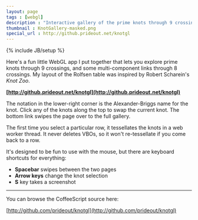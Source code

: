 ```yaml
---
layout: page
tags : [webgl]
description : "Interactive gallery of the prime knots through 9 crossings."
thumbnail : KnotGallery-masked.png
special_url : http://github.prideout.net/knotgl
---
```

{% include JB/setup %}

Here's a fun little WebGL app I put together that lets you explore prime knots through 9 crossings, and some multi-component links through 8 crossings.  My layout of the Rolfsen table was inspired by Robert Scharein's <i>Knot Zoo</i>.

**[http://github.prideout.net/knotgl](http://github.prideout.net/knotgl)**

The notation in the lower-right corner is the Alexander-Briggs name for the knot.  Click any of the knots along the top to swap the current knot.  The bottom link swipes the page over to the full gallery.

The first time you select a particular row, it tessellates the knots in a web worker thread.  It never deletes VBOs, so it won't re-tessellate if you come back to a row.

It's designed to be fun to use with the mouse, but there are keyboard shortcuts for everything:

* **Spacebar** swipes between the two pages
* **Arrow keys** change the knot selection
* **S** key takes a screenshot

---

You can browse the CoffeeScript source here:

[http://github.com/prideout/knotgl](http://github.com/prideout/knotgl)
